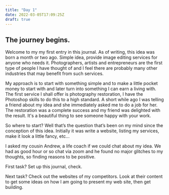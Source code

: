 ```yaml
---
title: "Day 1"
date: 2022-03-05T17:09:25Z
draft: true
---
```


## The journey begins.

Welcome to my my first entry in this journal. As of writing, this idea was born a month or two ago.  Simple idea, provide image editing services for anyone who needs it.  Photographers, artists and entrepreneurs are the first type of people I have thought of and I feel there are probably many other industries that may benefit from such services.  

My approach is to start with something simple and to make a little pocket money to start with and later turn into something I can earn a living with.  The first service I shall offer is photography restoration, I have the Photoshop skills to do this to a high standard.  A short while ago I was telling a friend about my idea and she immediately asked me to do a job for her. The restoration was a complete success and my friend was delighted with the result.  It's a beautiful thing to see someone happy with your work.

So where to start? Well that’s the question that’s been on my mind since the conception of this idea. Initially it was write a website, listing my services, make it look a little fancy, etc…  

I asked my cousin Andrew, a life coach if we could chat about my idea.  We had as good hour or so chat via zoom and he found no major glitches to my thoughts, so finding reasons to be positive.

First task? Set up this journal, check.

Next task? Check out the websites of my competitors. Look at their content to get some ideas on how I am going to present my web site, then get building.